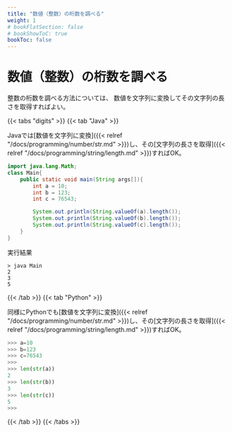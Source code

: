 ```yaml
---
title: "数値（整数）の桁数を調べる"
weight: 1
# bookFlatSection: false
# bookShowToC: true
bookToc: false
---
```


# 数値（整数）の桁数を調べる

整数の桁数を調べる方法については、
数値を文字列に変換してその文字列の長さを取得すればよい。

{{< tabs "digits" >}}
{{< tab "Java" >}}

Javaでは[数値を文字列に変換]({{< relref "/docs/programming/number/str.md" >}})し、その[文字列の長さを取得]({{< relref "/docs/programming/string/length.md" >}})すればOK。

```java
import java.lang.Math;
class Main{
    public static void main(String args[]){
        int a = 10;
        int b = 123;
        int c = 76543;

        System.out.println(String.valueOf(a).length());
        System.out.println(String.valueOf(b).length());
        System.out.println(String.valueOf(c).length());
    }
}
```

実行結果

```
> java Main
2
3
5
```

{{< /tab >}}
{{< tab "Python" >}}

同様にPythonでも[数値を文字列に変換]({{< relref "/docs/programming/number/str.md" >}})し、その[文字列の長さを取得]({{< relref "/docs/programming/string/length.md" >}})すればOK。

```python
>>> a=10
>>> b=123
>>> c=76543
>>> 
>>> len(str(a))
2
>>> len(str(b))
3
>>> len(str(c))
5
>>>
```


{{< /tab >}}
{{< /tabs >}}